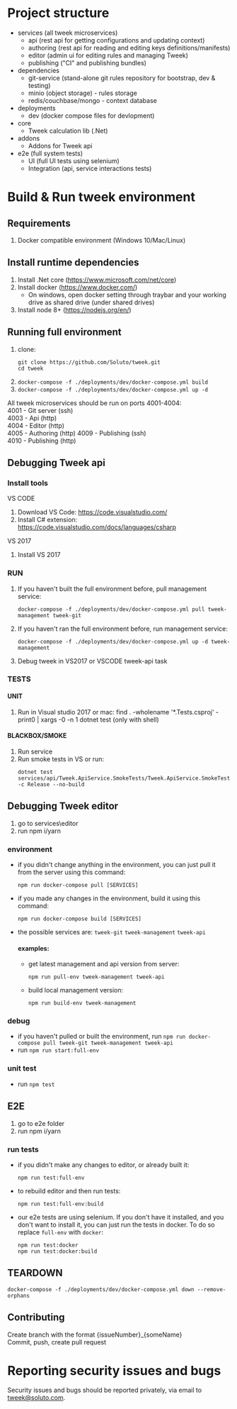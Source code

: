# Project structure

- services (all tweek microservices)
   - api (rest api for getting configurations and updating context)
   - authoring (rest api for reading and editing keys definitions/manifests)
   - editor (admin ui for editing rules and managing Tweek)
   - publishing ("CI" and publishing bundles)
- dependencies
   - git-service (stand-alone git rules repository for bootstrap, dev & testing)
   - minio (object storage) - rules storage
   - redis/couchbase/mongo - context database
- deployments
   - dev (docker compose files for devlopment)
- core
   - Tweek calculation lib (.Net)
- addons
   - Addons for Tweek api
- e2e (full system tests)
   - UI (full UI tests using selenium)
   - Integration (api, service interactions tests)

# Build & Run tweek environment

## Requirements 
1. Docker compatible environment  (Windows 10/Mac/Linux)

## Install runtime dependencies
1. Install .Net core (https://www.microsoft.com/net/core)
2. Install docker (https://www.docker.com/)
   - On windows, open docker setting through traybar and your working drive as shared drive (under shared drives)
3. Install node 8+ (https://nodejs.org/en/)

## Running full environment
1. clone:
   ```
   git clone https://github.com/Soluto/tweek.git
   cd tweek
   ```
2. `docker-compose -f ./deployments/dev/docker-compose.yml build`
3. `docker-compose -f ./deployments/dev/docker-compose.yml up -d`

All tweek microservices should be run on ports 4001-4004:  
4001 - Git server (ssh)  
4003 - Api (http)  
4004 - Editor (http)  
4005 - Authoring (http)
4009 - Publishing (ssh)  
4010 - Publishing (http)  

## Debugging Tweek api

### Install tools
VS CODE
1. Download VS Code: https://code.visualstudio.com/
2. Install C# extension: https://code.visualstudio.com/docs/languages/csharp

VS 2017
1. Install VS 2017

### RUN
1. If you haven't built the full environment before, pull management service: 
   ```
   docker-compose -f ./deployments/dev/docker-compose.yml pull tweek-management tweek-git
   ```
2. If you haven't ran the full environment before, run management service: 
   ```
   docker-compose -f ./deployments/dev/docker-compose.yml up -d tweek-management
   ```
3. Debug tweek in VS2017 or VSCODE tweek-api task

### TESTS

#### UNIT
1. Run in Visual studio 2017 
or
mac: find . -wholename '*.Tests.csproj' -print0 | xargs -0 -n 1 dotnet test (only with shell)

#### BLACKBOX/SMOKE
1. Run service
2. Run smoke tests in VS or run:
   ```
   dotnet test services/api/Tweek.ApiService.SmokeTests/Tweek.ApiService.SmokeTests.csproj -c Release --no-build
   ```

## Debugging Tweek editor
1. go to services\editor
2. run npm i/yarn

### environment
- if you didn't change anything in the environment, you can just pull it from the server using this command:
   ```
   npm run docker-compose pull [SERVICES]
   ```
- if you made any changes in the environment, build it using this command:
   ```
   npm run docker-compose build [SERVICES]
   ```
- the possible services are: `tweek-git` `tweek-management` `tweek-api`
   #### examples:
   - get latest management and api version from server: 
      ```
      npm run pull-env tweek-management tweek-api
      ```
   - build local management version: 
      ```
      npm run build-env tweek-management
      ```

### debug
- if you haven't pulled or built the environment, run `npm run docker-compose pull tweek-git tweek-management tweek-api`
- run `npm run start:full-env`

### unit test
- run `npm test`

## E2E
1. go to e2e folder
2. run npm i/yarn

### run tests
- if you didn't make any changes to editor, or already built it:
   ```
   npm run test:full-env
   ```
- to rebuild editor and then run tests:
   ```
   npm run test:full-env:build
   ```
- our e2e tests are using selenium. If you don't have it installed, and you don't want to install it, you can just run the tests in docker. To do so replace `full-env` with `docker`:
   ```
   npm run test:docker
   npm run test:docker:build
   ```

## TEARDOWN
```
docker-compose -f ./deployments/dev/docker-compose.yml down --remove-orphans
```

## Contributing 
Create branch with the format {issueNumber}_{someName}  
Commit, push, create pull request

# Reporting security issues and bugs

Security issues and bugs should be reported privately, via email to tweek@soluto.com.
